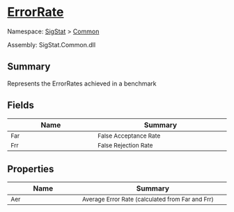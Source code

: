 # [ErrorRate](./ErrorRate.md)

Namespace: [SigStat]() > [Common](./README.md)

Assembly: SigStat.Common.dll

## Summary
Represents the ErrorRates achieved in a benchmark

## Fields

| Name | Summary | 
| --- | --- | 
| <sub>Far</sub><img width=200 unselectable="on"/>  | <sub>False Acceptance Rate</sub><img width=200 unselectable="on"/>  | <br>
| <sub>Frr</sub><img width=200 unselectable="on"/>  | <sub>False Rejection Rate</sub><img width=200 unselectable="on"/>  | <br>


## Properties

| Name | Summary | 
| --- | --- | 
| <sub>Aer</sub><img width=200 unselectable="on"/>  | <sub>Average Error Rate (calculated from Far and Frr)</sub><img width=200 unselectable="on"/>  | <br>


